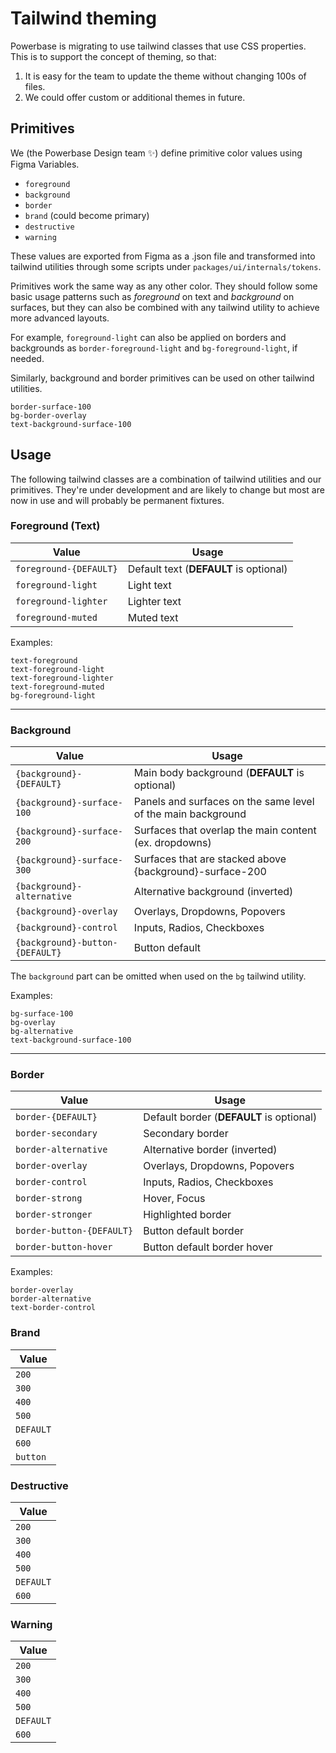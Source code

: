 # Tailwind theming

Powerbase is migrating to use tailwind classes that use CSS properties.
This is to support the concept of theming, so that:

1. It is easy for the team to update the theme without changing 100s of files.
2. We could offer custom or additional themes in future.

## Primitives

We (the Powerbase Design team ✨) define primitive color values using Figma Variables.

- `foreground`
- `background`
- `border`
- `brand` (could become primary)
- `destructive`
- `warning`

These values are exported from Figma as a .json file and transformed into tailwind utilities through some scripts under `packages/ui/internals/tokens`.

Primitives work the same way as any other color. They should follow some basic usage patterns such as _foreground_ on text and _background_ on surfaces, but they can also be combined with any tailwind utility to achieve more advanced layouts.

For example, `foreground-light` can also be applied on borders and backgrounds as `border-foreground-light` and `bg-foreground-light`, if needed.

Similarly, background and border primitives can be used on other tailwind utilities.

```
border-surface-100
bg-border-overlay
text-background-surface-100
```

## Usage

The following tailwind classes are a combination of tailwind utilities and our primitives. They're under development and are likely to change but most are now in use and will probably be permanent fixtures.

### Foreground (Text)

| Value                  | Usage                                  |
| ---------------------- | -------------------------------------- |
| `foreground-{DEFAULT}` | Default text (**DEFAULT** is optional) |
| `foreground-light`     | Light text                             |
| `foreground-lighter`   | Lighter text                           |
| `foreground-muted`     | Muted text                             |

Examples:

```
text-foreground
text-foreground-light
text-foreground-lighter
text-foreground-muted
bg-foreground-light
```

---

### Background

| Value                           | Usage                                                        |
| ------------------------------- | ------------------------------------------------------------ |
| `{background}-{DEFAULT}`        | Main body background (**DEFAULT** is optional)               |
| `{background}-surface-100`      | Panels and surfaces on the same level of the main background |
| `{background}-surface-200`      | Surfaces that overlap the main content (ex. dropdowns)       |
| `{background}-surface-300`      | Surfaces that are stacked above {background}-surface-200     |
| `{background}-alternative`      | Alternative background (inverted)                            |
| `{background}-overlay`          | Overlays, Dropdowns, Popovers                                |
| `{background}-control`          | Inputs, Radios, Checkboxes                                   |
| `{background}-button-{DEFAULT}` | Button default                                               |

The `background` part can be omitted when used on the `bg` tailwind utility.

Examples:

```
bg-surface-100
bg-overlay
bg-alternative
text-background-surface-100
```

---

### Border

| Value                     | Usage                                    |
| ------------------------- | ---------------------------------------- |
| `border-{DEFAULT}`        | Default border (**DEFAULT** is optional) |
| `border-secondary`        | Secondary border                         |
| `border-alternative`      | Alternative border (inverted)            |
| `border-overlay`          | Overlays, Dropdowns, Popovers            |
| `border-control`          | Inputs, Radios, Checkboxes               |
| `border-strong`           | Hover, Focus                             |
| `border-stronger`         | Highlighted border                       |
| `border-button-{DEFAULT}` | Button default border                    |
| `border-button-hover`     | Button default border hover              |

Examples:

```
border-overlay
border-alternative
text-border-control
```

### Brand

| Value     |
| --------- |
| `200`     |
| `300`     |
| `400`     |
| `500`     |
| `DEFAULT` |
| `600`     |
| `button`  |

### Destructive

| Value     |
| --------- |
| `200`     |
| `300`     |
| `400`     |
| `500`     |
| `DEFAULT` |
| `600`     |

### Warning

| Value     |
| --------- |
| `200`     |
| `300`     |
| `400`     |
| `500`     |
| `DEFAULT` |
| `600`     |
